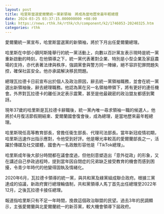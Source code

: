 ```yaml
---
layout: post
title: 哈里斯當選愛爾蘭統一黨新領袖　將成為當地歷來最年輕總理
date: 2024-03-25 03:37:15.000000000 +08:00
link: https://news.rthk.hk/rthk/ch/component/k2/1746053-20240325.htm
categories: rthk
---
```


愛爾蘭統一黨宣布，哈里斯當選黨的新領袖，將於下月出任愛爾蘭總理。

哈里斯在中部小鎮阿斯隆舉行的統一黨活動上，向數以百計黨友表示現時是統一黨重新啟動的時刻，在他領導之下，統一黨代表著對企業、特別是小型企業及家庭農場的支持，亦代表著法律與秩序，強調黨會與警方同一陣線，絕不容許犯罪問題失控，確保社區安全。他亦承諾解決移民問題。

總理瓦拉德卡日前宣布出於個人及政治原因，辭去統一黨領袖職務，並會在統一黨選出新領袖後，辭去總理職務。他認為黨在另一名領袖帶領下，將有更好的連任機會。外界對瓦拉德卡的離任決定表示震驚，甚至是他最親密的政治盟友都感到驚訝。

現年37歲的哈里斯是瓦拉德卡辭職後，統一黨內唯一尋求領袖一職的候選人，他將於4月復活節假期結束、愛爾蘭國會復會後，成為總理，是當地歷來最年輕總理。

哈里斯現任高等教育部長，曾擔任衞生部長、代理司法部長。當年新冠疫情初期，哈里斯迅速作出指示應對，令他受到好評。他是曝光率較高的愛爾蘭部長之一，活躍於傳媒及社交媒體，國會內一名政敵形容他是「TikTok總理」。

哈里斯成年後大部分時間都在議會度過，但他刻意塑造出「意外從政」的形象，又在講述自己參政過程時，提到當年因自閉症的兄弟缺乏接受教育的機會而感到困擾，令青少年時代的他變得固執及情緒化。

2020年6月，瓦拉德卡領導的統一黨，與共和黨及綠黨組成聯合政府。根據三黨達成的協議，新政府實行總理輪值制，共和黨領導人馬丁首先出任總理至2022年12月，之後瓦拉德卡接任總理。

報道指哈里斯只有不足一年時間，挽救這個政治聯盟的民望。過去3年的民調顯示，主張愛爾蘭與北愛爾蘭統一的新芬黨，較大機會領導下屆政府。
